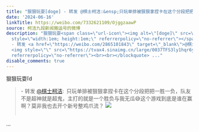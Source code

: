 ```yaml
---
title: "狠狠玩耍[doge] - 转发 @棋士柯洁:&ensp;只玩单排被狠狠拿捏卡在这个分段把把一胜一负，队友不是超神就是超鬼，主打的就是一个胜负与我无瓜\U0001F605这个游戏到底是谁..."
date: '2024-06-16'
linkTitle: https://weibo.com/7332621109/OjggzaawP
source: 柯洁九段新闻搬运号的微博
description: "狠狠玩耍<span class=\"url-icon\"><img alt=\"[doge]\" src=\"https://h5.sinaimg.cn/m/emoticon/icon/others/d_doge-be7f768d78.png\"
  style=\"width:1em; height:1em;\" referrerpolicy=\"no-referrer\"></span><br><blockquote>
  - 转发 <a href=\"https://weibo.com/2865101843\" target=\"_blank\">@棋士柯洁</a>: 只玩单排被狠狠拿捏卡在这个分段把把一胜一负，队友不是超神就是超鬼，主打的就是一个胜负与我无瓜\U0001F605这个游戏到底是谁在赢啊？莫非我也去开个新号整鸡爪流？
  <img style=\"\" src=\"https://tvax4.sinaimg.cn/large/0037TFS3ly1hqr6y2qtq3j61k60s0dys02.jpg\"
  referrerpolicy=\"no-referrer\"><br><br></blockquote> ..."
disable_comments: true
---
```

狠狠玩耍<span class="url-icon"><img alt="[doge]" src="https://h5.sinaimg.cn/m/emoticon/icon/others/d_doge-be7f768d78.png" style="width:1em; height:1em;" referrerpolicy="no-referrer"></span><br><blockquote> - 转发 <a href="https://weibo.com/2865101843" target="_blank">@棋士柯洁</a>: 只玩单排被狠狠拿捏卡在这个分段把把一胜一负，队友不是超神就是超鬼，主打的就是一个胜负与我无瓜😅这个游戏到底是谁在赢啊？莫非我也去开个新号整鸡爪流？ <img style="" src="https://tvax4.sinaimg.cn/large/0037TFS3ly1hqr6y2qtq3j61k60s0dys02.jpg" referrerpolicy="no-referrer"><br><br></blockquote> ...